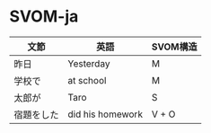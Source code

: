 # SVOM-ja
| 文節    | 英語               | SVOM構造 |
| ----- | ---------------- | ------ |
| 昨日    | Yesterday        | M      |
| 学校で   | at school        | M      |
| 太郎が   | Taro             | S      |
| 宿題をした | did his homework | V + O  |

